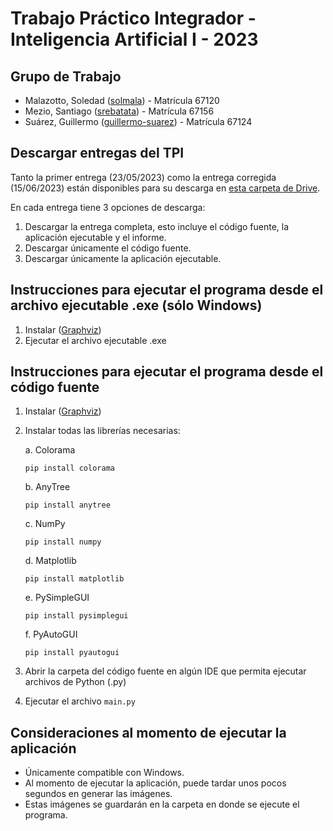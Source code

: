 # Trabajo Práctico Integrador - Inteligencia Artificial I - 2023

## Grupo de Trabajo

* Malazotto, Soledad ([solmala](https://github.com/solmala)) - Matrícula 67120
* Mezio, Santiago ([srebatata](https://github.com/srebatata)) - Matrícula 67156
* Suárez, Guillermo ([guillermo-suarez](https://github.com/guillermo-suarez)) - Matrícula 67124

## Descargar entregas del TPI

Tanto la primer entrega (23/05/2023) como la entrega corregida (15/06/2023) están disponibles para su descarga en [esta carpeta de Drive](https://drive.google.com/drive/folders/1MDuwwrBtBo22sY6LY8S7TV9il8vOBoFU?usp=sharing).

En cada entrega tiene 3 opciones de descarga:

1. Descargar la entrega completa, esto incluye el código fuente, la aplicación ejecutable y el informe.
2. Descargar únicamente el código fuente.
3. Descargar únicamente la aplicación ejecutable.

## Instrucciones para ejecutar el programa desde el archivo ejecutable .exe (sólo Windows)

1. Instalar ([Graphviz](https://graphviz.org/download/#windows))
2. Ejecutar el archivo ejecutable .exe

## Instrucciones para ejecutar el programa desde el código fuente

1. Instalar ([Graphviz](https://graphviz.org/download/#windows))
2. Instalar todas las librerías necesarias:

    a. Colorama

    ```text
    pip install colorama
    ```

    b. AnyTree

    ```text
    pip install anytree
    ```

    c. NumPy

    ```text
    pip install numpy
    ```

    d. Matplotlib

    ```text
    pip install matplotlib
    ```

    e. PySimpleGUI

    ```text
    pip install pysimplegui
    ```

    f. PyAutoGUI

    ```text
    pip install pyautogui
    ```

3. Abrir la carpeta del código fuente en algún IDE que permita ejecutar archivos de Python (.py)
4. Ejecutar el archivo `main.py`

## Consideraciones al momento de ejecutar la aplicación

* Únicamente compatible con Windows.
* Al momento de ejecutar la aplicación, puede tardar unos pocos segundos en generar las imágenes.
* Estas imágenes se guardarán en la carpeta en donde se ejecute el programa.
